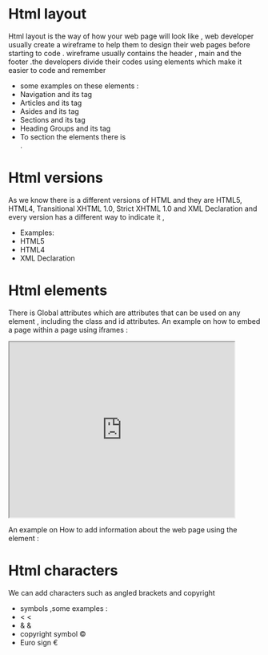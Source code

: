 # Html layout

Html layout is the way of how your web page will look like , web developer usually create
a wireframe to help them to design their web pages before starting to code .
wireframe usually contains the header  , main  and the footer .the developers divide their codes using elements which make it easier to code and remember
* some examples on these elements :
* Navigation  		and its tag <nav> </nav>
* Articles    		and its tag <article> </article>
* Asides 	    		and its tag <aside> </aside>
* Sections    		and its tag <section> </section>
* Heading Groups 		and its tag <hgroup> </hgroup>
* To section the elements there is <div> </div>.

# Html versions
As we know there is a different versions of HTML  and they are HTML5, HTML4, Transitional XHTML 1.0, Strict XHTML 1.0 and XML Declaration
and every version has a different way to indicate it ,
* Examples:
* HTML5     		<!DOCTYPE html>
* HTML4     		<!DOCTYPE html PUBLIC"-//W3C//DTD HTML 4.01Transitional//EN" "http://www.w3.org/TR/html4/loose.dtd">
* XML Declaration   	<?xml version="1.0" ?>

# Html elements
There is Global attributes which are attributes that can be used on any element , including the class and id attributes. 
An example on how to embed a page within a page using iframes :
<iframe
width="450"
height="350"
src="http://maps.google.co.uk/maps?q=moma+new+york
&amp;output=embed">
</iframe>

An example on How to add information about the web page using the
<meta> element :

<head>
<title>Information About Your Pages</title>
<meta name="description"
content="An Essay on Installation Art" />
<meta name="keywords"
content="installation, art, opinion" />
<meta name="robots"
content="nofollow" />
<meta http-equiv="author"
content="Jon Duckett" />
<meta http-equiv="pragma"
content="no-cache" />
<meta http-equiv="expires"
content="Fri, 04 Apr 2014 23:59:59 GMT" />
</head>

# Html characters
We can add characters such as angled brackets and copyright
* symbols ,some examples :
* <			&lt; 
* &			&amp;
* copyright symbol	&copy;
* Euro sign		&euro;





















